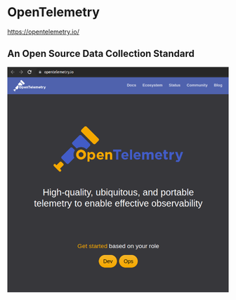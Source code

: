 # OpenTelemetry

https://opentelemetry.io/

## An Open Source Data Collection Standard

![](opentelemetry.png)
